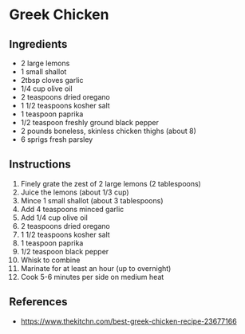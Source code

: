 # Greek Chicken

## Ingredients
- 2 large lemons
- 1 small shallot
- 2tbsp cloves garlic
- 1/4 cup olive oil
- 2 teaspoons dried oregano
- 1 1/2 teaspoons kosher salt
- 1 teaspoon paprika
- 1/2 teaspoon freshly ground black pepper
- 2 pounds boneless, skinless chicken thighs (about 8)
- 6 sprigs fresh parsley

## Instructions
1. Finely grate the zest of 2 large lemons (2 tablespoons)
2. Juice the lemons (about 1/3 cup)
3. Mince 1 small shallot (about 3 tablespoons)
4. Add 4 teaspoons minced garlic
5. Add 1/4 cup olive oil
6. 2 teaspoons dried oregano
7. 1 1/2 teaspoons kosher salt
8. 1 teaspoon paprika
9. 1/2 teaspoon black pepper
10. Whisk to combine
11. Marinate for at least an hour (up to overnight)
12. Cook 5-6 minutes per side on medium heat

## References
- https://www.thekitchn.com/best-greek-chicken-recipe-23677166